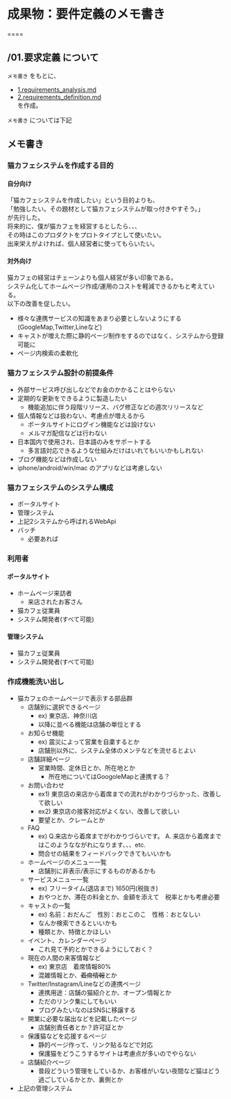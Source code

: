 # 成果物：要件定義のメモ書き
====

## /01.要求定義 について
`メモ書き` をもとに、
+ [1.requirements_analysis.md](1.requirements_analysis.md)  
+ [2.requirements_definition.md](2.requirements_definition.md)  
を作成。  

`メモ書き` については下記

## メモ書き

### 猫カフェシステムを作成する目的

#### 自分向け
「猫カフェシステムを作成したい」という目的よりも、  
「勉強したい。その題材として猫カフェシステムが取っ付きやすそう。」  
が先行した。  
将来的に、僕が猫カフェを経営するとしたら、、、  
その時はこのプロダクトをプロトタイプとして使いたい。  
出来栄えがよければ、個人経営者に使ってもらいたい。  

#### 対外向け
猫カフェの経営はチェーンよりも個人経営が多い印象である。  
システム化してホームページ作成/運用のコストを軽減できるかもと考えている。  
以下の改善を促したい。  
+ 様々な連携サービスの知識をあまり必要としないようにする(GoogleMap,Twitter,Lineなど)
+ キャストが増えた際に静的ページ制作をするのではなく、システムから登録可能に
+ ページ内検索の柔軟化

### 猫カフェシステム設計の前提条件
+ 外部サービス呼び出しなどでお金のかかることはやらない
+ 定期的な更新をできるように製造したい
  + 機能追加に伴う段階リリース、バグ修正などの週次リリースなど
+ 個人情報などは扱わない、考慮点が増えるから
  + ポータルサイトにログイン機能などは設けない
  + メルマガ配信などは行わない
+ 日本国内で使用され、日本語のみをサポートする
  + 多言語対応できるような仕組みだけはいれてもいいかもしれない
+ ブログ機能などは作成しない
+ iphone/android/win/mac のアプリなどは考慮しない

### 猫カフェシステムのシステム構成
+ ポータルサイト
+ 管理システム
+ 上記2システムから呼ばれるWebApi
+ バッチ
  + 必要あれば

### 利用者

#### ポータルサイト

+ ホームページ来訪者
  + 来店されたお客さん
+ 猫カフェ従業員
+ システム開発者(すべて可能)

#### 管理システム

+ 猫カフェ従業員
+ システム開発者(すべて可能)

### 作成機能洗い出し
+ 猫カフェのホームページで表示する部品群
  + 店舗別に選択できるページ
    + ex) 東京店、神奈川店
    + 以降に並べる機能は店舗の単位とする
  + お知らせ機能
    + ex) 震災によって営業を自粛するとか
    + 店舗別以外に、システム全体のメンテなどを流せるとよい
  + 店舗詳細ページ
    + 営業時間、定休日とか、所在地とか
      + 所在地についてはGoogoleMapと連携する？
  + お問い合わせ
    + ex1) 東京店の来店から着席までの流れがわかりづらかった、改善して欲しい 
    + ex2) 東京店の接客対応がよくない、改善して欲しい
    + 要望とか、クレームとか
  + FAQ
    + ex) Q.来店から着席までがわかりづらいです。 A. 来店から着席まではこのようなながれになります、、、etc. 
    + 問合せの結果をフィードバックできてもいいかも
  + ホームページのメニュー一覧
    + 店舗別に非表示/表示にするものがあるかも  
  + サービスメニュー一覧
    + ex) フリータイム(退店まで) 1650円(税抜き)  
    + おやつとか、滞在の料金とか、金額を添えて　税率とかも考慮必要
  + キャストの一覧
    + ex) 名前：おだんご　性別：おとこのこ　性格：おとなしい　  
    + なんか検索できるといいかも
    + 種類とか、特徴とかほしい
  + イベント、カレンダーページ
    + これ見て予約とかできるようにしておく？
  + 現在の人間の来客情報など
    + ex) 東京店　着席情報80%
    + 混雑情報とか、~~着席情報~~とか
  + Twitter/Instagram/Lineなどの連携ページ
    + 連携用途：店舗の猫紹介とか、オープン情報とか
    + ただのリンク集にしてもいい
    + ブログみたいなのはSNSに移譲する
  + 開業に必要な届出などを記載したページ
    + 店舗別責任者とか？許可証とか
  + 保護猫などを応援するページ
    + 静的ページ作って、リンク貼るなどで対応
    + 保護猫をどうこうするサイトは考慮点が多いのでやらない  
  + 店舗紹介ページ
    + 普段どういう管理をしているか、お客様がいない夜間など猫はどう過ごしているかとか、裏側とか
+ 上記の管理システム
